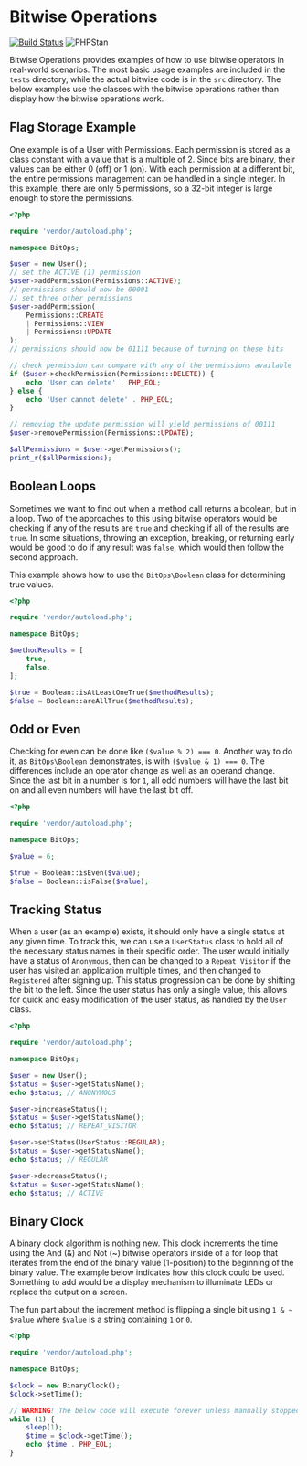 # Bitwise Operations

[![Build Status](https://circleci.com/gh/mts7/bitwise-operations/tree/master.svg?style=shield)](https://circleci.com/gh/mts7/bitwise-operations)
![PHPStan](https://img.shields.io/badge/style-level%209-brightgreen.svg?&label=phpstan)

Bitwise Operations provides examples of how to use bitwise operators in
real-world scenarios. The most basic usage examples are included in the `tests`
directory, while the actual bitwise code is in the `src` directory. The below
examples use the classes with the bitwise operations rather than display how the
bitwise operations work.

## Flag Storage Example

One example is of a User with Permissions. Each permission is stored as a class
constant with a value that is a multiple of 2. Since bits are binary, their
values can be either 0 (off) or 1 (on). With each permission at a different bit,
the entire permissions management can be handled in a single integer. In this
example, there are only 5 permissions, so a 32-bit integer is large enough to
store the permissions.

```php
<?php

require 'vendor/autoload.php';

namespace BitOps;

$user = new User();
// set the ACTIVE (1) permission
$user->addPermission(Permissions::ACTIVE);
// permissions should now be 00001
// set three other permissions
$user->addPermission(
    Permissions::CREATE
    | Permissions::VIEW
    | Permissions::UPDATE
);
// permissions should now be 01111 because of turning on these bits

// check permission can compare with any of the permissions available
if ($user->checkPermission(Permissions::DELETE)) {
    echo 'User can delete' . PHP_EOL;
} else {
    echo 'User cannot delete' . PHP_EOL;
}

// removing the update permission will yield permissions of 00111
$user->removePermission(Permissions::UPDATE);

$allPermissions = $user->getPermissions();
print_r($allPermissions);
```

## Boolean Loops

Sometimes we want to find out when a method call returns a boolean, but in a
loop. Two of the approaches to this using bitwise operators would be checking if
any of the results are `true` and checking if all of the results are `true`. In
some situations, throwing an exception, breaking, or returning early would be
good to do if any result was `false`, which would then follow the second
approach.

This example shows how to use the `BitOps\Boolean` class for determining true
values.

```php
<?php

require 'vendor/autoload.php';

namespace BitOps;

$methodResults = [
    true,
    false,
];

$true = Boolean::isAtLeastOneTrue($methodResults);
$false = Boolean::areAllTrue($methodResults);
```

## Odd or Even

Checking for even can be done like `($value % 2) === 0`. Another way to do it, as
`BitOps\Boolean` demonstrates, is with `($value & 1) === 0`. The differences
include an operator change as well as an operand change. Since the last bit in a
number is for `1`, all odd numbers will have the last bit on and all even
numbers will have the last bit off.

```php
<?php

require 'vendor/autoload.php';

namespace BitOps;

$value = 6;

$true = Boolean::isEven($value);
$false = Boolean::isFalse($value);
```

## Tracking Status

When a user (as an example) exists, it should only have a single status at any
given time. To track this, we can use a `UserStatus` class to hold all of the
necessary status names in their specific order. The user would initially have a
status of `Anonymous`, then can be changed to a `Repeat Visitor` if the user has
visited an application multiple times, and then changed to `Registered` after
signing up. This status progression can be done by shifting the bit to the left.
Since the user status has only a single value, this allows for quick and easy
modification of the user status, as handled by the `User` class.

```php
<?php

require 'vendor/autoload.php';

namespace BitOps;

$user = new User();
$status = $user->getStatusName();
echo $status; // ANONYMOUS

$user->increaseStatus();
$status = $user->getStatusName();
echo $status; // REPEAT_VISITOR

$user->setStatus(UserStatus::REGULAR);
$status = $user->getStatusName();
echo $status; // REGULAR

$user->decreaseStatus();
$status = $user->getStatusName();
echo $status; // ACTIVE
```

## Binary Clock

A binary clock algorithm is nothing new. This clock increments the time using
the And (&) and Not (~) bitwise operators inside of a for loop that iterates
from the end of the binary value (1-position) to the beginning of the binary
value. The example below indicates how this clock could be used. Something to
add would be a display mechanism to illuminate LEDs or replace the output on a
screen.

The fun part about the increment method is flipping a single bit using
`1 & ~ $value` where `$value` is a string containing `1` or `0`.

```php
<?php

require 'vendor/autoload.php';

namespace BitOps;

$clock = new BinaryClock();
$clock->setTime();

// WARNING! The below code will execute forever unless manually stopped or an error occurs.
while (1) {
    sleep(1);
    $time = $clock->getTime();
    echo $time . PHP_EOL;
}
```
